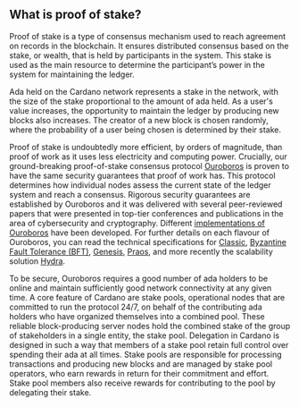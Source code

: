 ## What is proof of stake?
Proof of stake is a type of consensus mechanism used to reach agreement on records in the blockchain. It ensures distributed consensus based on the stake, or wealth, that is held by participants in the system. This stake is used as the main resource to determine the participant’s power in the system for maintaining the ledger.

Ada held on the Cardano network represents a stake in the network, with the size of the stake proportional to the amount of ada held. As a user's value increases, the opportunity to maintain the ledger by producing new blocks also increases. The creator of a new block is chosen randomly, where the probability of a user being chosen is determined by their stake.

Proof of stake is undoubtedly more efficient, by orders of magnitude, than proof of work as it uses less electricity and computing power. Crucially, our ground-breaking proof-of-stake consensus protocol [Ouroboros](https://iohk.io/en/blog/posts/2020/06/23/the-ouroboros-path-to-decentralization/) is proven to have the same security guarantees that proof of work has. This protocol determines how individual nodes assess the current state of the ledger system and reach a consensus. Rigorous security guarantees are established by Ouroboros and it was delivered with several peer-reviewed papers that were presented in top-tier conferences and publications in the area of cybersecurity and cryptography. Different [implementations of Ouroboros](https://iohk.io/en/blog/posts/2020/03/23/from-classic-to-hydra-the-implementations-of-ouroboros-explained/) have been developed. For further details on each flavour of Ouroboros, you can read the technical specifications for [Classic](https://iohk.io/en/research/library/papers/ouroborosa-provably-secure-proof-of-stake-blockchain-protocol/), [Byzantine Fault Tolerance (BFT)](https://iohk.io/en/research/library/papers/ouroboros-bfta-simple-byzantine-fault-tolerant-consensus-protocol/), [Genesis](https://iohk.io/en/research/library/papers/ouroboros-genesiscomposable-proof-of-stake-blockchains-with-dynamic-availability/), [Praos](https://iohk.io/en/research/library/papers/ouroboros-praosan-adaptively-securesemi-synchronous-proof-of-stake-protocol/), and more recently the scalability solution [Hydra](https://eprint.iacr.org/2020/299.pdf). 

To be secure, Ouroboros requires a good number of ada holders to be online and maintain sufficiently good network connectivity at any given time. A core feature of Cardano are stake pools, operational nodes that are committed to run the protocol 24/7, on behalf of the contributing ada holders who have organized themselves into a combined pool. These reliable block-producing server nodes hold the combined stake of the group of stakeholders in a single entity, the stake pool. Delegation in Cardano is designed in such a way that members of a stake pool retain full control over spending their ada at all times. Stake pools are responsible for processing transactions and producing new blocks and are managed by stake pool operators, who earn rewards in return for their commitment and effort. Stake pool members also receive rewards for contributing to the pool by delegating their stake.



